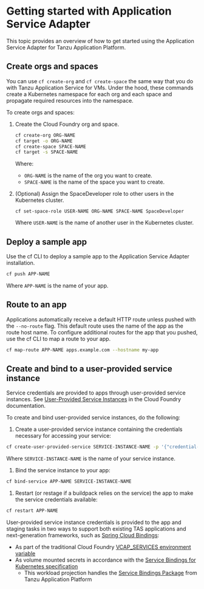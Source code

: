 # Getting started with Application Service Adapter

This topic provides an overview of how to get started using the Application Service Adapter for Tanzu Application Platform.

## <a id="create-orgs-spaces"></a>Create orgs and spaces

You can use `cf create-org` and `cf create-space` the same way that you do with Tanzu Application Service for VMs. Under the hood, these commands create a Kubernetes namespace for each org and each space and propagate required resources into the namespace.

To create orgs and spaces:

1. Create the Cloud Foundry org and space.

    ```bash
    cf create-org ORG-NAME
    cf target -o ORG-NAME
    cf create-space SPACE-NAME
    cf target -s SPACE-NAME
    ```
    Where:

    - `ORG-NAME` is the name of the org you want to create.
    - `SPACE-NAME` is the name of the space you want to create.

1. (Optional) Assign the SpaceDeveloper role to other users in the Kubernetes cluster.

   ```
   cf set-space-role USER-NAME ORG-NAME SPACE-NAME SpaceDeveloper
   ```

   Where `USER-NAME` is the name of another user in the Kubernetes cluster.


## <a id="deploy-sample-app"></a>Deploy a sample app

Use the cf CLI to deploy a sample app to the Application Service Adapter installation.

```bash
cf push APP-NAME
```

Where `APP-NAME` is the name of your app.

## <a id="routing-sample-app"></a>Route to an app

Applications automatically receive a default HTTP route unless pushed with the `--no-route` flag. This default route uses the name of the app as the route host name.
To configure additional routes for the app that you pushed, use the cf CLI to map a route to your app.

```bash
cf map-route APP-NAME apps.example.com --hostname my-app
```

## <a id="user-provided-services"></a>Create and bind to a user-provided service instance

Service credentials are provided to apps through user-provided service instances. See [User-Provided Service Instances](https://docs.cloudfoundry.org/devguide/services/user-provided.html) in the Cloud Foundry documentation.

To create and bind user-provided service instances, do the following:

1. Create a user-provided service instance containing the credentials necessary for accessing your service:
  ```bash
  cf create-user-provided-service SERVICE-INSTANCE-NAME -p '{"credential-name": "credential-value"}'
  ```

  Where `SERVICE-INSTANCE-NAME` is the name of your service instance.

1. Bind the service instance to your app:
  ```bash
  cf bind-service APP-NAME SERVICE-INSTANCE-NAME
  ```

1. Restart (or restage if a buildpack relies on the service) the app to make the service credentials available:
  ```bash
  cf restart APP-NAME
  ```

User-provided service instance credentials is provided to the app and staging tasks in two ways to support both existing TAS applications and next-generation frameworks, such as [Spring Cloud Bindings](https://github.com/spring-cloud/spring-cloud-bindings):

* As part of the traditional Cloud Foundry [VCAP_SERVICES environment variable](https://docs.cloudfoundry.org/devguide/deploy-apps/environment-variable.html#VCAP-SERVICES)
* As volume mounted secrets in accordance with the [Service Bindings for Kubernetes specification](https://servicebinding.io/spec/core/1.0.0/#workload-projection)
  * This workload projection handles the [Service Bindings Package](https://docs.vmware.com/en/Tanzu-Application-Platform/1.1/tap/GUID-service-bindings-install-service-bindings.html) from Tanzu Application Platform
